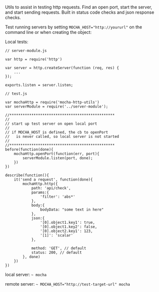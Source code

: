 Utils to assist in testing http requests.  Find an open port, start the server, and start sending requests.  Built in status code checks and json response checks.

Test running servers by setting `MOCHA_HOST="http://yoururl"` on the command line or when creating the object:

Local tests:
```
// server-module.js

var http = require('http')

var server = http.createServer(function (req, res) {
	...
});

exports.listen = server.listen;
```

```
// test.js

var mochaHttp = require('mocha-http-utils')
var serverModule = require('../server-module');

//************************************************
//
// start up test server on open local port
//
// if MOCHA_HOST is defined, the cb to openPort
//   is never called, so local server is not started
//
//************************************************
before(function(done){
	mochaHttp.openPort(function(err, port){
		serverModule.listen(port, done);
	})	
})

describe(function(){
	it('send a request', function(done){
		mochaHttp.http({
			path: 'api/check',
			params:{
				'filter': 'abs*'
			},
			body:{
				bodyData: "some text in here"
			},
			json:{
				'[0].object1.key1': true,
				'[0].object1.key2': false,
				'[0].object2.key1': 123,
				'[1]': 'scalar'
			},

			method: 'GET', // default
			status: 200, // default
		}, done)
	})
})

```

local server: `~ mocha`

remote server: `~ MOCHA_HOST="http://test-target-url" mocha`


